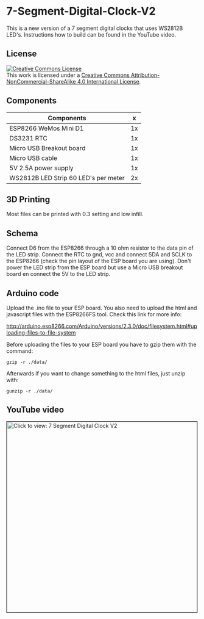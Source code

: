# 7-Segment-Digital-Clock-V2

This is a new version of a 7 segment digital clocks that uses WS2812B LED's. Instructions how to build can be found in the YouTube video.

## License

<a rel="license" href="http://creativecommons.org/licenses/by-nc-sa/4.0/"><img alt="Creative Commons License" style="border-width:0" src="https://i.creativecommons.org/l/by-nc-sa/4.0/88x31.png" /></a><br />This work is licensed under a <a rel="license" href="http://creativecommons.org/licenses/by-nc-sa/4.0/">Creative Commons Attribution-NonCommercial-ShareAlike 4.0 International License</a>.


## Components

| Components                    | x     |
| -------------                 | ----- |
|ESP8266 WeMos Mini D1          | 1x    |
|DS3231 RTC                     | 1x    |
|Micro USB Breakout board       | 1x    |
|Micro USB cable                | 1x    |
|5V 2.5A power supply           | 1x    |
|WS2812B LED Strip 60 LED's per meter     | 2x    |

## 3D Printing

Most files can be printed with 0.3 setting and low infill.


## Schema

Connect D6 from the ESP8266 through a 10 ohm resistor to the data pin of the LED strip. Connect the RTC to gnd, vcc and connect SDA and SCLK to the ESP8266 (check the pin layout of the ESP board you are using). Don't power the LED strip from the ESP board but use a Micro USB breakout board en connect the 5V to the LED strip.

## Arduino code

Upload the .ino file to your ESP board. You also need to upload the html and javascript files with the ESP8266FS tool. Check this link for more info:

http://arduino.esp8266.com/Arduino/versions/2.3.0/doc/filesystem.html#uploading-files-to-file-system

Before uploading the files to your ESP board you have to gzip them with the command:

`gzip -r ./data/`

Afterwards if you want to change something to the html files, just unzip with:

`gunzip -r ./data/`

## YouTube video

<a href="https://youtu.be/tGhew6kTAwc" target="_blank"><img src="https://img.youtube.com/vi/tGhew6kTAwc/0.jpg" 
alt="Click to view: 7 Segment Digital Clock V2" width="500" border="1" /></a>









